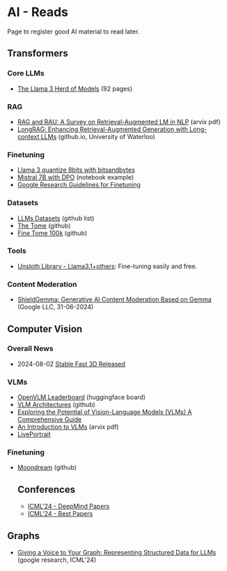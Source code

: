 # AI - Reads

Page to register good AI material to read later.

## Transformers

### Core LLMs
- [The Llama 3 Herd of Models](https://scontent.fbom3-2.fna.fbcdn.net/v/t39.2365-6/452387774_1036916434819166_4173978747091533306_n.pdf?_nc_cat=104&ccb=1-7&_nc_sid=3c67a6&_nc_ohc=t6egZJ8QdI4Q7kNvgFAjx7y&_nc_ht=scontent.fbom3-2.fna&oh=00_AYBV76QA0hhnN6YXD4cd0_OFrJYN8AW2NBOdQp21U1zVwA&oe=66A5D24D) (92 pages)

### RAG
- [RAG and RAU: A Survey on Retrieval-Augmented LM in NLP](https://arxiv.org/pdf/2404.19543) (arvix pdf)
- [LongRAG: Enhancing Retrieval-Augmented Generation with Long-context LLMs](https://tiger-ai-lab.github.io/LongRAG/) (github.io, University of Waterloo)

### Finetuning
- [Llama 3 quantize 8bits with bitsandbytes](https://towardsdatascience.com/quantize-llama-3-8b-with-bitsandbytes-to-preserve-its-accuracy-e84283b233f7)
- [Mistral 7B with DPO](https://mlabonne.github.io/blog/posts/Fine_tune_Mistral_7b_with_DPO.html) (notebook example)
- [Google Research Guidelines for Finetuning](https://github.com/google-research/tuning_playbook)

### Datasets
- [LLMs Datasets](https://github.com/mlabonne/llm-datasets) (github list)
- [The Tome](https://huggingface.co/datasets/arcee-ai/The-Tome) (github)
- [Fine Tome 100k](https://huggingface.co/datasets/mlabonne/FineTome-100k) (github)

### Tools
- [Unsloth Library - Llama3.1+others](https://github.com/unslothai/unsloth): Fine-tuning easily and free.

### Content Moderation
- [ShieldGemma: Generative AI Content Moderation Based on Gemma](https://arxiv.org/abs/2407.21772) (Google LLC, 31-06-2024)

## Computer Vision

### Overall News
- 2024-08-02 [Stable Fast 3D Released](https://stability.ai/news/introducing-stable-fast-3d)

### VLMs
- [OpenVLM Leaderboard](https://huggingface.co/spaces/opencompass/open_vlm_leaderboard) (huggingface board)
- [VLM Architectures](https://github.com/gokayfem/awesome-vlm-architectures/blob/main/README.md) (github)
- [Exploring the Potential of Vision-Language Models (VLMs) A Comprehensive Guide](https://medium.com/thedeephub/exploring-the-potential-of-vision-language-models-vlms-in-ai-a-comprehensive-guide-409b4d897117)
- [An Introduction to VLMs](https://arxiv.org/pdf/2405.17247v1) (arvix pdf)
- [LivePortrait](https://github.com/KwaiVGI/LivePortrait)

### Finetuning
- [Moondream](https://github.com/vikhyat/moondream/blob/main/notebooks/Finetuning.ipynb) (github)

  ## Conferences
  - [ICML'24 - DeepMind Papers](https://deepmind.google/discover/events/icml-2024)
  - [ICML'24 - Best Papers](https://medium.com/@djohraiberra/icml-2024-top-papers-whats-new-in-machine-learning-cca7f9a953e3)

## Graphs
- [Giving a Voice to Your Graph: Representing Structured Data for LLMs](https://media.licdn.com/dms/document/media/D4E1FAQFW0D-CL3pK0w/feedshare-document-pdf-analyzed/0/1721575359199?e=1722470400&v=beta&t=vj3mITRP8IaP14ytitL8nWlNmhvo_--zjjy0dQPJ0i4) (google research, ICML'24)

